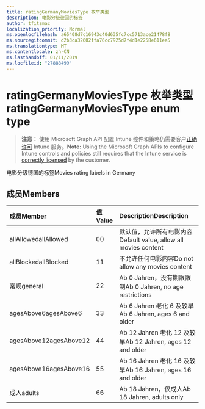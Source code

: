 ```yaml
---
title: ratingGermanyMoviesType 枚举类型
description: 电影分级德国的标签
author: tfitzmac
localization_priority: Normal
ms.openlocfilehash: a65408d7c16943c40d635fc7cc5713ace21478f8
ms.sourcegitcommit: d2b3ca32602ffa76cc7925d7f4d1e2258e611ea5
ms.translationtype: MT
ms.contentlocale: zh-CN
ms.lasthandoff: 01/11/2019
ms.locfileid: "27888499"
---
```

# <a name="ratinggermanymoviestype-enum-type"></a><span data-ttu-id="44639-103">ratingGermanyMoviesType 枚举类型</span><span class="sxs-lookup"><span data-stu-id="44639-103">ratingGermanyMoviesType enum type</span></span>

> <span data-ttu-id="44639-104">**注意：** 使用 Microsoft Graph API 配置 Intune 控件和策略仍需要客户[正确许可](https://go.microsoft.com/fwlink/?linkid=839381) Intune 服务。</span><span class="sxs-lookup"><span data-stu-id="44639-104">**Note:** Using the Microsoft Graph APIs to configure Intune controls and policies still requires that the Intune service is [correctly licensed](https://go.microsoft.com/fwlink/?linkid=839381) by the customer.</span></span>

<span data-ttu-id="44639-105">电影分级德国的标签</span><span class="sxs-lookup"><span data-stu-id="44639-105">Movies rating labels in Germany</span></span>
## <a name="members"></a><span data-ttu-id="44639-106">成员</span><span class="sxs-lookup"><span data-stu-id="44639-106">Members</span></span>
|<span data-ttu-id="44639-107">成员</span><span class="sxs-lookup"><span data-stu-id="44639-107">Member</span></span>|<span data-ttu-id="44639-108">值</span><span class="sxs-lookup"><span data-stu-id="44639-108">Value</span></span>|<span data-ttu-id="44639-109">Description</span><span class="sxs-lookup"><span data-stu-id="44639-109">Description</span></span>|
|:---|:---|:---|
|<span data-ttu-id="44639-110">allAllowed</span><span class="sxs-lookup"><span data-stu-id="44639-110">allAllowed</span></span>|<span data-ttu-id="44639-111">0</span><span class="sxs-lookup"><span data-stu-id="44639-111">0</span></span>|<span data-ttu-id="44639-112">默认值，允许所有电影内容</span><span class="sxs-lookup"><span data-stu-id="44639-112">Default value, allow all movies content</span></span>|
|<span data-ttu-id="44639-113">allBlocked</span><span class="sxs-lookup"><span data-stu-id="44639-113">allBlocked</span></span>|<span data-ttu-id="44639-114">1</span><span class="sxs-lookup"><span data-stu-id="44639-114">1</span></span>|<span data-ttu-id="44639-115">不允许任何电影内容</span><span class="sxs-lookup"><span data-stu-id="44639-115">Do not allow any movies content</span></span>|
|<span data-ttu-id="44639-116">常规</span><span class="sxs-lookup"><span data-stu-id="44639-116">general</span></span>|<span data-ttu-id="44639-117">2</span><span class="sxs-lookup"><span data-stu-id="44639-117">2</span></span>|<span data-ttu-id="44639-118">Ab 0 Jahren，没有期限限制</span><span class="sxs-lookup"><span data-stu-id="44639-118">Ab 0 Jahren, no age restrictions</span></span>|
|<span data-ttu-id="44639-119">agesAbove6</span><span class="sxs-lookup"><span data-stu-id="44639-119">agesAbove6</span></span>|<span data-ttu-id="44639-120">3</span><span class="sxs-lookup"><span data-stu-id="44639-120">3</span></span>|<span data-ttu-id="44639-121">Ab 6 Jahren 老化 6 及较早</span><span class="sxs-lookup"><span data-stu-id="44639-121">Ab 6 Jahren, ages 6 and older</span></span>|
|<span data-ttu-id="44639-122">agesAbove12</span><span class="sxs-lookup"><span data-stu-id="44639-122">agesAbove12</span></span>|<span data-ttu-id="44639-123">4</span><span class="sxs-lookup"><span data-stu-id="44639-123">4</span></span>|<span data-ttu-id="44639-124">Ab 12 Jahren 老化 12 及较早</span><span class="sxs-lookup"><span data-stu-id="44639-124">Ab 12 Jahren, ages 12 and older</span></span>|
|<span data-ttu-id="44639-125">agesAbove16</span><span class="sxs-lookup"><span data-stu-id="44639-125">agesAbove16</span></span>|<span data-ttu-id="44639-126">5</span><span class="sxs-lookup"><span data-stu-id="44639-126">5</span></span>|<span data-ttu-id="44639-127">Ab 16 Jahren 老化 16 及较早</span><span class="sxs-lookup"><span data-stu-id="44639-127">Ab 16 Jahren, ages 16 and older</span></span>|
|<span data-ttu-id="44639-128">成人</span><span class="sxs-lookup"><span data-stu-id="44639-128">adults</span></span>|<span data-ttu-id="44639-129">6</span><span class="sxs-lookup"><span data-stu-id="44639-129">6</span></span>|<span data-ttu-id="44639-130">Ab 18 Jahren，仅成人</span><span class="sxs-lookup"><span data-stu-id="44639-130">Ab 18 Jahren, adults only</span></span>|



